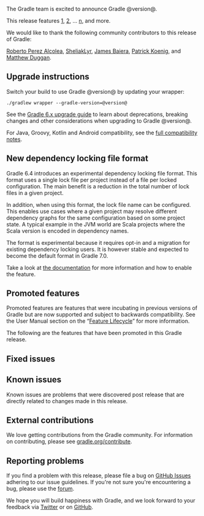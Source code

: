 The Gradle team is excited to announce Gradle @version@.

This release features [1](), [2](), ... [n](), and more.

We would like to thank the following community contributors to this release of Gradle:
<!-- 
Include only their name, impactful features should be called out separately below.
 [Some person](https://github.com/some-person)
-->
[Roberto Perez Alcolea](https://github.com/rpalcolea),
[SheliakLyr](https://github.com/SheliakLyr),
[James Baiera](https://github.com/jbaiera),
[Patrick Koenig](https://github.com/pkoenig10),
and [Matthew Duggan](https://github.com/mduggan).

## Upgrade instructions

Switch your build to use Gradle @version@ by updating your wrapper:

`./gradlew wrapper --gradle-version=@version@`

See the [Gradle 6.x upgrade guide](userguide/upgrading_version_6.html#changes_@baseVersion@) to learn about deprecations, breaking changes and other considerations when upgrading to Gradle @version@. 

For Java, Groovy, Kotlin and Android compatibility, see the [full compatibility notes](userguide/compatibility.html).

<!-- Do not add breaking changes or deprecations here! Add them to the upgrade guide instead. --> 

## New dependency locking file format

Gradle 6.4 introduces an experimental dependency locking file format.
This format uses a single lock file per project instead of a file per locked configuration.
The main benefit is a reduction in the total number of lock files in a given project.

In addition, when using this format, the lock file name can be configured.
This enables use cases where a given project may resolve different dependency graphs for the same configuration based on some project state.
A typical example in the JVM world are Scala projects where the Scala version is encoded in dependency names.

The format is experimental because it requires opt-in and a migration for existing dependency locking users.
It is however stable and expected to become the default format in Gradle 7.0.

Take a look at [the documentation](userguide/dependency_locking.html#single_lock_file_per_project) for more information and how to enable the feature.

<!-- 
Add release features here!
## 1

details of 1

## 2

details of 2

## n
-->

## Promoted features
Promoted features are features that were incubating in previous versions of Gradle but are now supported and subject to backwards compatibility.
See the User Manual section on the “[Feature Lifecycle](userguide/feature_lifecycle.html)” for more information.

The following are the features that have been promoted in this Gradle release.

<!--
### Example promoted
-->

## Fixed issues

## Known issues

Known issues are problems that were discovered post release that are directly related to changes made in this release.

## External contributions

We love getting contributions from the Gradle community. For information on contributing, please see [gradle.org/contribute](https://gradle.org/contribute).

## Reporting problems

If you find a problem with this release, please file a bug on [GitHub Issues](https://github.com/gradle/gradle/issues) adhering to our issue guidelines. 
If you're not sure you're encountering a bug, please use the [forum](https://discuss.gradle.org/c/help-discuss).

We hope you will build happiness with Gradle, and we look forward to your feedback via [Twitter](https://twitter.com/gradle) or on [GitHub](https://github.com/gradle).
